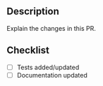## Description
Explain the changes in this PR.

## Checklist
- [ ] Tests added/updated
- [ ] Documentation updated
